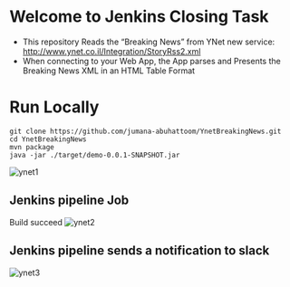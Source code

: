 # Welcome to Jenkins Closing Task

 * This repository Reads the “Breaking News” from YNet new service: http://www.ynet.co.il/Integration/StoryRss2.xml 
*   When connecting to your Web App, the App parses and Presents the Breaking News XML in an HTML Table Format 


# Run Locally

```
git clone https://github.com/jumana-abuhattoom/YnetBreakingNews.git
cd YnetBreakingNews
mvn package  
java -jar ./target/demo-0.0.1-SNAPSHOT.jar
```

![ynet1](https://user-images.githubusercontent.com/57894655/176967911-c2ea4557-f9d9-4b87-b979-c54c3fec6b23.PNG)

## Jenkins pipeline Job
Build succeed 
![ynet2](https://user-images.githubusercontent.com/57894655/176967907-770960bd-487d-4493-92df-395674d492bb.PNG)

## Jenkins pipeline sends a notification to slack

![ynet3](https://user-images.githubusercontent.com/57894655/176967909-697fa256-4162-442e-a050-89286deddf2e.PNG)

